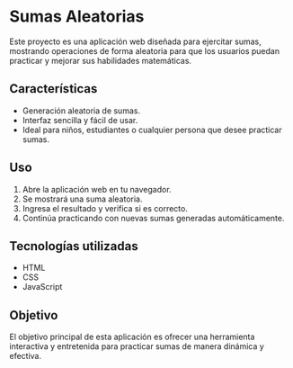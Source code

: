 # Sumas Aleatorias

Este proyecto es una aplicación web diseñada para ejercitar sumas, mostrando operaciones de forma aleatoria para que los usuarios puedan practicar y mejorar sus habilidades matemáticas.

## Características
- Generación aleatoria de sumas.
- Interfaz sencilla y fácil de usar.
- Ideal para niños, estudiantes o cualquier persona que desee practicar sumas.

## Uso
1. Abre la aplicación web en tu navegador.
2. Se mostrará una suma aleatoria.
3. Ingresa el resultado y verifica si es correcto.
4. Continúa practicando con nuevas sumas generadas automáticamente.

## Tecnologías utilizadas
- HTML
- CSS
- JavaScript

## Objetivo
El objetivo principal de esta aplicación es ofrecer una herramienta interactiva y entretenida para practicar sumas de manera dinámica y efectiva. 